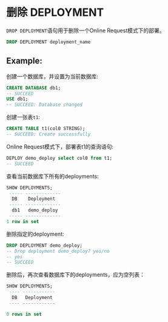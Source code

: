# 删除 DEPLOYMENT 

`DROP DEPLOYMENT`语句用于删除一个Online Request模式下的部署。

```SQL
DROP DEPLOYMENT deployment_name
```


## Example:

创建一个数据库，并设置为当前数据库:

```sql
CREATE DATABASE db1;
-- SUCCEED
USE db1;
-- SUCCEED: Database changed
```

创建一张表`t1`:

```sql
CREATE TABLE t1(col0 STRING);
-- SUCCEED: Create successfully
```

Online Request模式下，部署表t1的查询语句:

```sql
DEPLOY demo_deploy select col0 from t1;
-- SUCCEED
```

查看当前数据库下所有的deployments:

```sql
SHOW DEPLOYMENTS;
 ----- ------------- 
  DB    Deployment   
 ----- ------------- 
  db1   demo_deploy  
 ----- ------------- 
1 row in set

```

删除指定的deployment:

```sql
DROP DEPLOYMENT demo_deploy;
-- Drop deployment demo_deploy? yes/no
-- yes
-- SUCCEED
```

删除后，再次查看数据库下的deployments，应为空列表：

```sql
SHOW DEPLOYMENTS;
 ---- ------------
  DB   Deployment
 ---- ------------

0 rows in set
```



